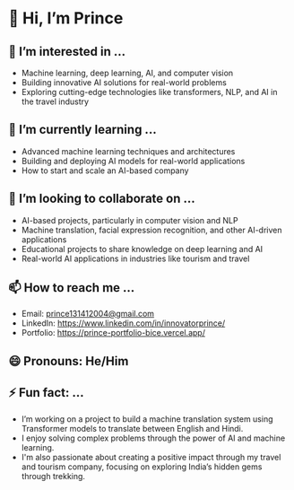 # 👋 Hi, I’m Prince

## 👀 I’m interested in ...
- Machine learning, deep learning, AI, and computer vision
- Building innovative AI solutions for real-world problems
- Exploring cutting-edge technologies like transformers, NLP, and AI in the travel industry

## 🌱 I’m currently learning ...
- Advanced machine learning techniques and architectures
- Building and deploying AI models for real-world applications
- How to start and scale an AI-based company

## 💞️ I’m looking to collaborate on ...
- AI-based projects, particularly in computer vision and NLP
- Machine translation, facial expression recognition, and other AI-driven applications
- Educational projects to share knowledge on deep learning and AI
- Real-world AI applications in industries like tourism and travel

## 📫 How to reach me ...
- Email: prince131412004@gmail.com
- LinkedIn: https://www.linkedin.com/in/innovatorprince/
- Portfolio: https://prince-portfolio-bice.vercel.app/

## 😄 Pronouns: He/Him

## ⚡ Fun fact: ...
- I’m working on a project to build a machine translation system using Transformer models to translate between English and Hindi.
- I enjoy solving complex problems through the power of AI and machine learning.
- I'm also passionate about creating a positive impact through my travel and tourism company, focusing on exploring India’s hidden gems through trekking.
